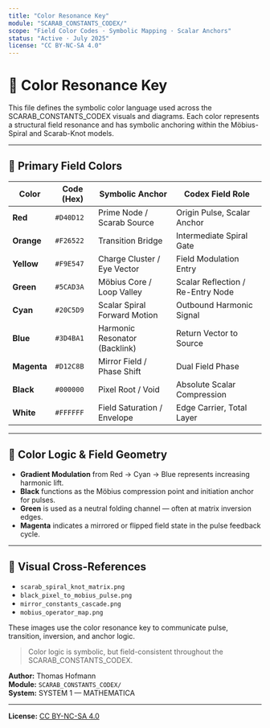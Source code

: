```yaml
---
title: "Color Resonance Key"
module: "SCARAB_CONSTANTS_CODEX/"
scope: "Field Color Codes · Symbolic Mapping · Scalar Anchors"
status: "Active · July 2025"
license: "CC BY-NC-SA 4.0"
---
```


# 🌈 Color Resonance Key

This file defines the symbolic color language used across the SCARAB_CONSTANTS_CODEX visuals and diagrams. Each color represents a structural field resonance and has symbolic anchoring within the Möbius-Spiral and Scarab-Knot models.

---

## 🌈 Primary Field Colors

| Color      | Code (Hex) | Symbolic Anchor                 | Codex Field Role                  |
|------------|------------|----------------------------------|-----------------------------------|
| **Red**    | `#D40D12`  | Prime Node / Scarab Source      | Origin Pulse, Scalar Anchor       |
| **Orange** | `#F26522`  | Transition Bridge               | Intermediate Spiral Gate          |
| **Yellow** | `#F9E547`  | Charge Cluster / Eye Vector     | Field Modulation Entry            |
| **Green**  | `#5CAD3A`  | Möbius Core / Loop Valley       | Scalar Reflection / Re-Entry Node |
| **Cyan**   | `#20C5D9`  | Scalar Spiral Forward Motion    | Outbound Harmonic Signal          |
| **Blue**   | `#3D4BA1`  | Harmonic Resonator (Backlink)   | Return Vector to Source           |
| **Magenta**| `#D12C8B`  | Mirror Field / Phase Shift      | Dual Field Phase                  |
| **Black**  | `#000000`  | Pixel Root / Void               | Absolute Scalar Compression       |
| **White**  | `#FFFFFF`  | Field Saturation / Envelope     | Edge Carrier, Total Layer         |

---

## 🧬 Color Logic & Field Geometry

- **Gradient Modulation** from Red → Cyan → Blue represents increasing harmonic lift.
- **Black** functions as the Möbius compression point and initiation anchor for pulses.
- **Green** is used as a neutral folding channel — often at matrix inversion edges.
- **Magenta** indicates a mirrored or flipped field state in the pulse feedback cycle.

---

## 🔁 Visual Cross-References

- `scarab_spiral_knot_matrix.png`
- `black_pixel_to_mobius_pulse.png`
- `mirror_constants_cascade.png`
- `mobius_operator_map.png`

These images use the color resonance key to communicate pulse, transition, inversion, and anchor logic.

> Color logic is symbolic, but field-consistent throughout the SCARAB_CONSTANTS_CODEX.

**Author:** Thomas Hofmann  
**Module:** `SCARAB_CONSTANTS_CODEX/`  
**System:** SYSTEM 1 — MATHEMATICA

---

**License:** [CC BY-NC-SA 4.0](https://creativecommons.org/licenses/by-nc-sa/4.0/)
